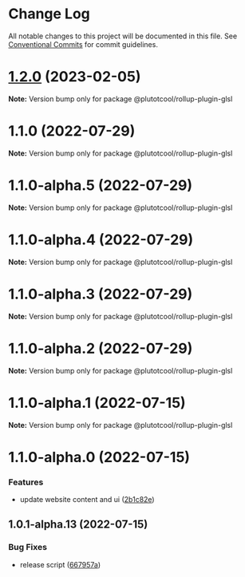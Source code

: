 # Change Log

All notable changes to this project will be documented in this file.
See [Conventional Commits](https://conventionalcommits.org) for commit guidelines.

# [1.2.0](https://github.com/plutotcool/glsl-bundler/compare/v1.1.0...v1.2.0) (2023-02-05)

**Note:** Version bump only for package @plutotcool/rollup-plugin-glsl





# 1.1.0 (2022-07-29)

**Note:** Version bump only for package @plutotcool/rollup-plugin-glsl





# 1.1.0-alpha.5 (2022-07-29)

**Note:** Version bump only for package @plutotcool/rollup-plugin-glsl





# 1.1.0-alpha.4 (2022-07-29)

**Note:** Version bump only for package @plutotcool/rollup-plugin-glsl





# 1.1.0-alpha.3 (2022-07-29)

**Note:** Version bump only for package @plutotcool/rollup-plugin-glsl





# 1.1.0-alpha.2 (2022-07-29)

**Note:** Version bump only for package @plutotcool/rollup-plugin-glsl





# 1.1.0-alpha.1 (2022-07-15)

**Note:** Version bump only for package @plutotcool/rollup-plugin-glsl





# 1.1.0-alpha.0 (2022-07-15)


### Features

* update website content and ui ([2b1c82e](https://github.com/plutotcool/glsl-bundler/commit/2b1c82ed232588f7ca7b6999fbdea19c5214d9f6))





## 1.0.1-alpha.13 (2022-07-15)


### Bug Fixes

* release script ([667957a](https://github.com/plutotcool/glsl-bundler/commit/667957a10f138bc99ec8f49a8e25984391dbd477))
